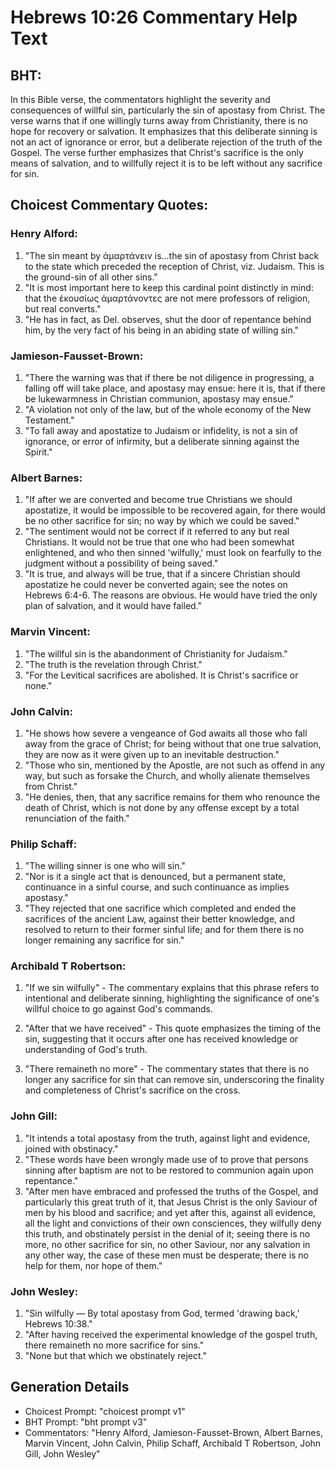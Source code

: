 # Hebrews 10:26 Commentary Help Text

## BHT:
In this Bible verse, the commentators highlight the severity and consequences of willful sin, particularly the sin of apostasy from Christ. The verse warns that if one willingly turns away from Christianity, there is no hope for recovery or salvation. It emphasizes that this deliberate sinning is not an act of ignorance or error, but a deliberate rejection of the truth of the Gospel. The verse further emphasizes that Christ's sacrifice is the only means of salvation, and to willfully reject it is to be left without any sacrifice for sin.

## Choicest Commentary Quotes:
### Henry Alford:
1. "The sin meant by ἁμαρτάνειν is...the sin of apostasy from Christ back to the state which preceded the reception of Christ, viz. Judaism. This is the ground-sin of all other sins." 
2. "It is most important here to keep this cardinal point distinctly in mind: that the ἑκουσίως ἁμαρτάνοντες are not mere professors of religion, but real converts." 
3. "He has in fact, as Del. observes, shut the door of repentance behind him, by the very fact of his being in an abiding state of willing sin."

### Jamieson-Fausset-Brown:
1. "There the warning was that if there be not diligence in progressing, a falling off will take place, and apostasy may ensue: here it is, that if there be lukewarmness in Christian communion, apostasy may ensue."
2. "A violation not only of the law, but of the whole economy of the New Testament."
3. "To fall away and apostatize to Judaism or infidelity, is not a sin of ignorance, or error of infirmity, but a deliberate sinning against the Spirit."

### Albert Barnes:
1. "If after we are converted and become true Christians we should apostatize, it would be impossible to be recovered again, for there would be no other sacrifice for sin; no way by which we could be saved."
2. "The sentiment would not be correct if it referred to any but real Christians. It would not be true that one who had been somewhat enlightened, and who then sinned 'wilfully,' must look on fearfully to the judgment without a possibility of being saved."
3. "It is true, and always will be true, that if a sincere Christian should apostatize he could never be converted again; see the notes on Hebrews 6:4-6. The reasons are obvious. He would have tried the only plan of salvation, and it would have failed."

### Marvin Vincent:
1. "The willful sin is the abandonment of Christianity for Judaism."
2. "The truth is the revelation through Christ."
3. "For the Levitical sacrifices are abolished. It is Christ's sacrifice or none."

### John Calvin:
1. "He shows how severe a vengeance of God awaits all those who fall away from the grace of Christ; for being without that one true salvation, they are now as it were given up to an inevitable destruction."
2. "Those who sin, mentioned by the Apostle, are not such as offend in any way, but such as forsake the Church, and wholly alienate themselves from Christ."
3. "He denies, then, that any sacrifice remains for them who renounce the death of Christ, which is not done by any offense except by a total renunciation of the faith."

### Philip Schaff:
1. "The willing sinner is one who will sin."
2. "Nor is it a single act that is denounced, but a permanent state, continuance in a sinful course, and such continuance as implies apostasy."
3. "They rejected that one sacrifice which completed and ended the sacrifices of the ancient Law, against their better knowledge, and resolved to return to their former sinful life; and for them there is no longer remaining any sacrifice for sin."

### Archibald T Robertson:
1. "If we sin wilfully" - The commentary explains that this phrase refers to intentional and deliberate sinning, highlighting the significance of one's willful choice to go against God's commands.

2. "After that we have received" - This quote emphasizes the timing of the sin, suggesting that it occurs after one has received knowledge or understanding of God's truth.

3. "There remaineth no more" - The commentary states that there is no longer any sacrifice for sin that can remove sin, underscoring the finality and completeness of Christ's sacrifice on the cross.

### John Gill:
1. "It intends a total apostasy from the truth, against light and evidence, joined with obstinacy."
2. "These words have been wrongly made use of to prove that persons sinning after baptism are not to be restored to communion again upon repentance."
3. "After men have embraced and professed the truths of the Gospel, and particularly this great truth of it, that Jesus Christ is the only Saviour of men by his blood and sacrifice; and yet after this, against all evidence, all the light and convictions of their own consciences, they wilfully deny this truth, and obstinately persist in the denial of it; seeing there is no more, no other sacrifice for sin, no other Saviour, nor any salvation in any other way, the case of these men must be desperate; there is no help for them, nor hope of them."

### John Wesley:
1. "Sin wilfully — By total apostasy from God, termed 'drawing back,' Hebrews 10:38." 
2. "After having received the experimental knowledge of the gospel truth, there remaineth no more sacrifice for sins." 
3. "None but that which we obstinately reject."


## Generation Details
- Choicest Prompt: "choicest prompt v1"
- BHT Prompt: "bht prompt v3"
- Commentators: "Henry Alford, Jamieson-Fausset-Brown, Albert Barnes, Marvin Vincent, John Calvin, Philip Schaff, Archibald T Robertson, John Gill, John Wesley"
